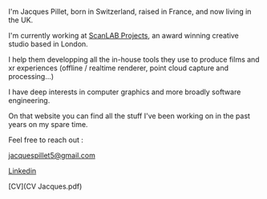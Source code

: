 I'm Jacques Pillet, born in Switzerland, raised in France, and now living in the UK.

I'm currently working at [ScanLAB Projects](https://scanlabprojects.co.uk/), an award winning creative studio based in London.

I help them developping all the in-house tools they use to produce films and xr experiences (offline / realtime renderer, point cloud capture and processing...)

I have deep interests in computer graphics and more broadly software engineering.

On that website you can find all the stuff I've been working on in the past years on my spare time.

Feel free to reach out :

jacquespillet5@gmail.com

[Linkedin](https://www.linkedin.com/in/jacques-pillet-87bb5697/)

[CV](CV Jacques.pdf)